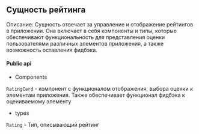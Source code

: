 ## Сущность рейтинга

Описание:
Сущность отвечает за управление и отображение рейтингов в приложении. Она включает в себя компоненты и типы, которые обеспечивают функциональность для представления оценки пользователями различных элементов приложения, а также возможность оставления фидбэка.

#### Public api

- Components

`RatingCard` - компонент с функционалом отображения, выбора оценки к элементам приложения. Также обеспечивает функционал фидбэка к оцениваемому элементу

- types

`Rating` - Тип, описывающий рейтинг
